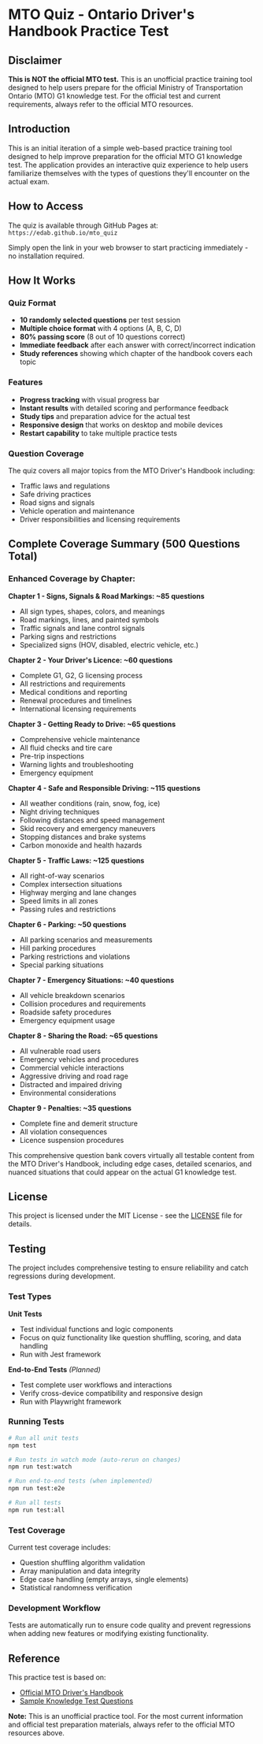 # MTO Quiz - Ontario Driver's Handbook Practice Test

## Disclaimer

**This is NOT the official MTO test.** This is an unofficial practice training tool designed to help users prepare for the official Ministry of Transportation Ontario (MTO) G1 knowledge test. For the official test and current requirements, always refer to the official MTO resources.

## Introduction

This is an initial iteration of a simple web-based practice training tool designed to help improve preparation for the official MTO G1 knowledge test. The application provides an interactive quiz experience to help users familiarize themselves with the types of questions they'll encounter on the actual exam.

## How to Access

The quiz is available through GitHub Pages at: `https://edab.github.io/mto_quiz`

Simply open the link in your web browser to start practicing immediately - no installation required.

## How It Works

### Quiz Format
- **10 randomly selected questions** per test session
- **Multiple choice format** with 4 options (A, B, C, D)
- **80% passing score** (8 out of 10 questions correct)
- **Immediate feedback** after each answer with correct/incorrect indication
- **Study references** showing which chapter of the handbook covers each topic

### Features
- **Progress tracking** with visual progress bar
- **Instant results** with detailed scoring and performance feedback
- **Study tips** and preparation advice for the actual test
- **Responsive design** that works on desktop and mobile devices
- **Restart capability** to take multiple practice tests

### Question Coverage
The quiz covers all major topics from the MTO Driver's Handbook including:
- Traffic laws and regulations
- Safe driving practices
- Road signs and signals
- Vehicle operation and maintenance
- Driver responsibilities and licensing requirements

## Complete Coverage Summary (500 Questions Total)

### Enhanced Coverage by Chapter:

**Chapter 1 - Signs, Signals & Road Markings: ~85 questions**
- All sign types, shapes, colors, and meanings
- Road markings, lines, and painted symbols
- Traffic signals and lane control signals
- Parking signs and restrictions
- Specialized signs (HOV, disabled, electric vehicle, etc.)

**Chapter 2 - Your Driver's Licence: ~60 questions**
- Complete G1, G2, G licensing process
- All restrictions and requirements
- Medical conditions and reporting
- Renewal procedures and timelines
- International licensing requirements

**Chapter 3 - Getting Ready to Drive: ~65 questions**
- Comprehensive vehicle maintenance
- All fluid checks and tire care
- Pre-trip inspections
- Warning lights and troubleshooting
- Emergency equipment

**Chapter 4 - Safe and Responsible Driving: ~115 questions**
- All weather conditions (rain, snow, fog, ice)
- Night driving techniques
- Following distances and speed management
- Skid recovery and emergency maneuvers
- Stopping distances and brake systems
- Carbon monoxide and health hazards

**Chapter 5 - Traffic Laws: ~125 questions**
- All right-of-way scenarios
- Complex intersection situations
- Highway merging and lane changes
- Speed limits in all zones
- Passing rules and restrictions

**Chapter 6 - Parking: ~50 questions**
- All parking scenarios and measurements
- Hill parking procedures
- Parking restrictions and violations
- Special parking situations

**Chapter 7 - Emergency Situations: ~40 questions**
- All vehicle breakdown scenarios
- Collision procedures and requirements
- Roadside safety procedures
- Emergency equipment usage

**Chapter 8 - Sharing the Road: ~65 questions**
- All vulnerable road users
- Emergency vehicles and procedures
- Commercial vehicle interactions
- Aggressive driving and road rage
- Distracted and impaired driving
- Environmental considerations

**Chapter 9 - Penalties: ~35 questions**
- Complete fine and demerit structure
- All violation consequences
- Licence suspension procedures

This comprehensive question bank covers virtually all testable content from the MTO Driver's Handbook, including edge cases, detailed scenarios, and nuanced situations that could appear on the actual G1 knowledge test.

## License

This project is licensed under the MIT License - see the [LICENSE](LICENSE) file for details.

## Testing

The project includes comprehensive testing to ensure reliability and catch regressions during development.

### Test Types

**Unit Tests**
- Test individual functions and logic components
- Focus on quiz functionality like question shuffling, scoring, and data handling
- Run with Jest framework

**End-to-End Tests** *(Planned)*
- Test complete user workflows and interactions
- Verify cross-device compatibility and responsive design
- Run with Playwright framework

### Running Tests

```bash
# Run all unit tests
npm test

# Run tests in watch mode (auto-rerun on changes)
npm run test:watch

# Run end-to-end tests (when implemented)
npm run test:e2e

# Run all tests
npm run test:all
```

### Test Coverage

Current test coverage includes:
- Question shuffling algorithm validation
- Array manipulation and data integrity
- Edge case handling (empty arrays, single elements)
- Statistical randomness verification

### Development Workflow

Tests are automatically run to ensure code quality and prevent regressions when adding new features or modifying existing functionality.

## Reference

This practice test is based on:
- [Official MTO Driver's Handbook](https://www.ontario.ca/document/official-mto-drivers-handbook#)
- [Sample Knowledge Test Questions](https://www.ontario.ca/document/official-mto-drivers-handbook/test-yourself-sample-knowledge-test-questions)

**Note:** This is an unofficial practice tool. For the most current information and official test preparation materials, always refer to the official MTO resources above.
